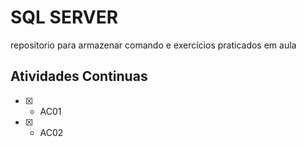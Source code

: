 # SQL SERVER
repositorio para armazenar comando e exercícios praticados em aula

## Atividades Continuas
- [X] - AC01
- [X] - AC02